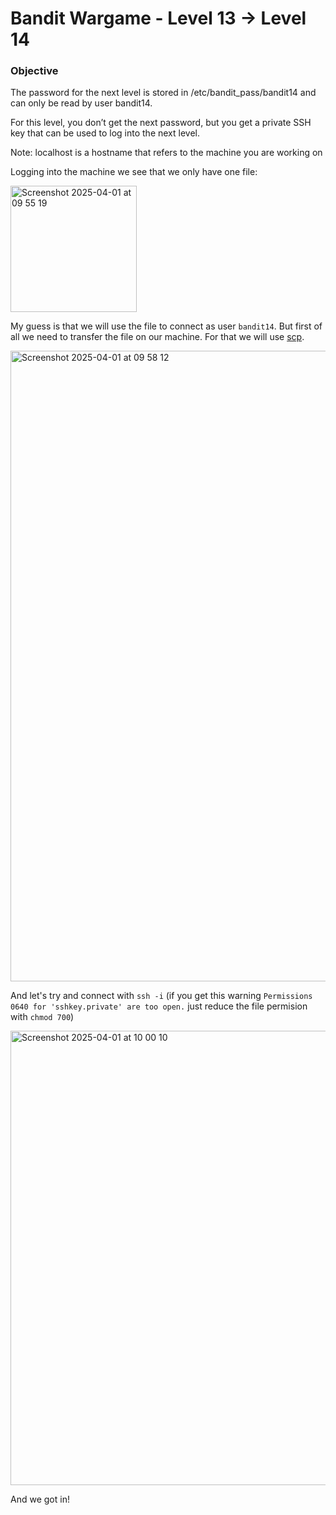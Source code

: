 # Bandit Wargame - Level 13 -> Level 14

### Objective
The password for the next level is stored in /etc/bandit_pass/bandit14 and can only be read by user bandit14. 

For this level, you don’t get the next password, but you get a private SSH key that can be used to log into the next level. 

Note: localhost is a hostname that refers to the machine you are working on

Logging into the machine we see that we only have one file:

<img width="202" alt="Screenshot 2025-04-01 at 09 55 19" src="https://github.com/user-attachments/assets/cb33df29-2f10-4764-9a9c-2d52adaa2c86" />

My guess is that we will use the file to connect as user `bandit14`. But first of all we need to transfer the file on our machine. For that we will use [scp](https://linuxize.com/post/how-to-use-scp-command-to-securely-transfer-files/).

<img width="1009" alt="Screenshot 2025-04-01 at 09 58 12" src="https://github.com/user-attachments/assets/30597cd0-743a-4c33-9a0f-5b025d8110cd" />

And let's try and connect with `ssh -i` (if you get this warning `Permissions 0640 for 'sshkey.private' are too open.` just reduce the file permision with `chmod 700`)

<img width="727" alt="Screenshot 2025-04-01 at 10 00 10" src="https://github.com/user-attachments/assets/a12aa07d-965d-4e97-98ef-3512000f42f1" />

And we got in!
